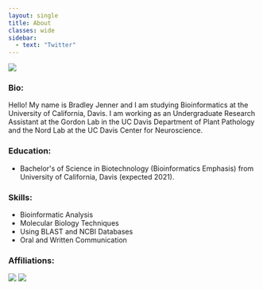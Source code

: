 ```yaml
---
layout: single
title: About
classes: wide
sidebar:
  - text: "Twitter"
---
```

<img src="profile.png?raw=true"/>

### Bio:
Hello! My name is Bradley Jenner and I am studying Bioinformatics at the University of California, Davis. I am working as an Undergraduate Research Assistant at the Gordon Lab in the UC Davis Department of Plant Pathology and the Nord Lab at the UC Davis Center for Neuroscience. 

### Education:
- Bachelor's of Science in Biotechnology (Bioinformatics Emphasis) from University of California, Davis (expected 2021).

### Skills:                     
- Bioinformatic Analysis 
- Molecular Biology Techniques
- Using BLAST and NCBI Databases
- Oral and Written Communication


### Affiliations:

<img src="plp.png?raw=true"/>
<img src="cns.jpg?raw=true"/>
